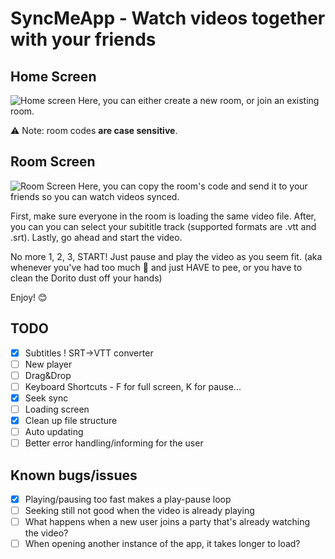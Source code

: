 # SyncMeApp - Watch videos together with your friends

## Home Screen

![Home screen](https://i.imgur.com/J9fALTf.png)
Here, you can either create a new room, or join an existing room.

⚠ Note: room codes **are case sensitive**.

## Room Screen

![Room Screen](https://i.imgur.com/bqW3xtu.png)
Here, you can copy the room's code and send it to your friends so you can watch videos synced.

First, make sure everyone in the room is loading the same video file. After, you can you can select your subititle track (supported formats are .vtt and .srt). Lastly, go ahead and start the video.

No more 1, 2, 3, START! Just pause and play the video as you seem fit. (aka whenever you've had too much 🍺 and just HAVE to pee, or you have to clean the Dorito dust off your hands)

Enjoy! 😊

## TODO

- [x] Subtitles ! SRT->VTT converter
- [ ] New player
- [ ] Drag&Drop
- [ ] Keyboard Shortcuts - F for full screen, K for pause...
- [x] Seek sync
- [ ] Loading screen
- [x] Clean up file structure
- [ ] Auto updating
- [ ] Better error handling/informing for the user

## Known bugs/issues

- [x] Playing/pausing too fast makes a play-pause loop
- [ ] Seeking still not good when the video is already playing
- [ ] What happens when a new user joins a party that's already watching the video?
- [ ] When opening another instance of the app, it takes longer to load?
